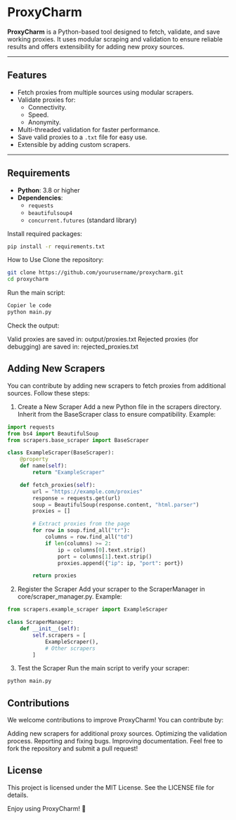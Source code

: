 # ProxyCharm

**ProxyCharm** is a Python-based tool designed to fetch, validate, and save working proxies. It uses modular scraping and validation to ensure reliable results and offers extensibility for adding new proxy sources.

---

## Features

- Fetch proxies from multiple sources using modular scrapers.
- Validate proxies for:
  - Connectivity.
  - Speed.
  - Anonymity.
- Multi-threaded validation for faster performance.
- Save valid proxies to a `.txt` file for easy use.
- Extensible by adding custom scrapers.

---

## Requirements

- **Python**: 3.8 or higher
- **Dependencies**:
  - `requests`
  - `beautifulsoup4`
  - `concurrent.futures` (standard library)

Install required packages:
```bash
pip install -r requirements.txt
```
How to Use
Clone the repository:

```bash
git clone https://github.com/yourusername/proxycharm.git
cd proxycharm
```

Run the main script:

```bash
Copier le code
python main.py
```

Check the output:

Valid proxies are saved in: output/proxies.txt
Rejected proxies (for debugging) are saved in: rejected_proxies.txt

## Adding New Scrapers
You can contribute by adding new scrapers to fetch proxies from additional sources. Follow these steps:

1. Create a New Scraper
Add a new Python file in the scrapers directory.
Inherit from the BaseScraper class to ensure compatibility.
Example:

```python
import requests
from bs4 import BeautifulSoup
from scrapers.base_scraper import BaseScraper

class ExampleScraper(BaseScraper):
    @property
    def name(self):
        return "ExampleScraper"

    def fetch_proxies(self):
        url = "https://example.com/proxies"
        response = requests.get(url)
        soup = BeautifulSoup(response.content, "html.parser")
        proxies = []

        # Extract proxies from the page
        for row in soup.find_all("tr"):
            columns = row.find_all("td")
            if len(columns) >= 2:
                ip = columns[0].text.strip()
                port = columns[1].text.strip()
                proxies.append({"ip": ip, "port": port})

        return proxies
```        
2. Register the Scraper
Add your scraper to the ScraperManager in core/scraper_manager.py.
Example:

```python
from scrapers.example_scraper import ExampleScraper

class ScraperManager:
    def __init__(self):
        self.scrapers = [
            ExampleScraper(),
            # Other scrapers
        ]
```        
3. Test the Scraper
Run the main script to verify your scraper:

```bash
python main.py
```
## Contributions
We welcome contributions to improve ProxyCharm! You can contribute by:

Adding new scrapers for additional proxy sources.
Optimizing the validation process.
Reporting and fixing bugs.
Improving documentation.
Feel free to fork the repository and submit a pull request!

## License
This project is licensed under the MIT License. See the LICENSE file for details.

Enjoy using ProxyCharm! 🚀






